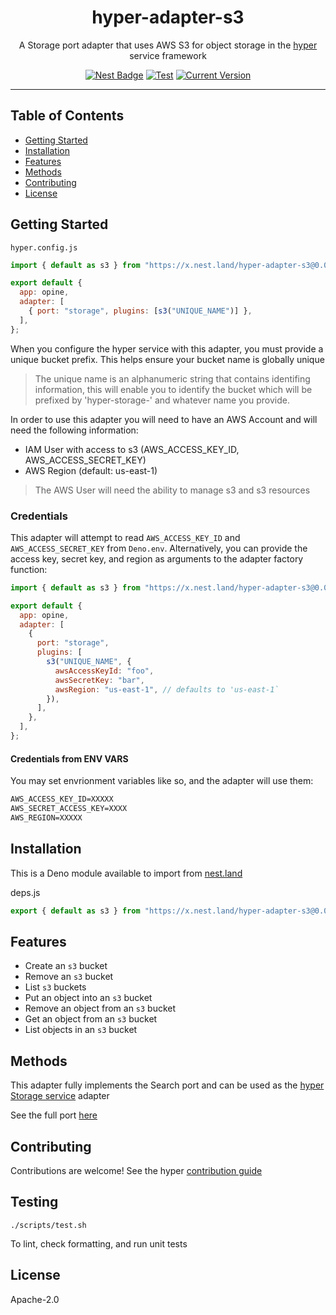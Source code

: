 <h1 align="center">hyper-adapter-s3</h1>
<p align="center">A Storage port adapter that uses AWS S3 for object storage in the <a href="https://hyper.io/">hyper</a>  service framework</p>
</p>
<p align="center">
  <a href="https://nest.land/package/hyper-adapter-s3"><img src="https://nest.land/badge.svg" alt="Nest Badge" /></a>
  <a href="https://github.com/hyper63/hyper-adapter-s3/actions/workflows/test.yml"><img src="https://github.com/hyper63/hyper-adapter-s3/actions/workflows/test.yml/badge.svg" alt="Test" /></a>
  <a href="https://github.com/hyper63/hyper-adapter-s3/tags/"><img src="https://img.shields.io/github/tag/hyper63/hyper-adapter-s3" alt="Current Version" /></a>
</p>

---

## Table of Contents

- [Getting Started](#getting-started)
- [Installation](#installation)
- [Features](#features)
- [Methods](#methods)
- [Contributing](#contributing)
- [License](#license)

## Getting Started

`hyper.config.js`

```js
import { default as s3 } from "https://x.nest.land/hyper-adapter-s3@0.0.3/mod.js";

export default {
  app: opine,
  adapter: [
    { port: "storage", plugins: [s3("UNIQUE_NAME")] },
  ],
};
```

When you configure the hyper service with this adapter, you must provide a
unique bucket prefix. This helps ensure your bucket name is globally unique

> The unique name is an alphanumeric string that contains identifing
> information, this will enable you to identify the bucket which will be
> prefixed by 'hyper-storage-' and whatever name you provide.

In order to use this adapter you will need to have an AWS Account and will need
the following information:

- IAM User with access to s3 (AWS_ACCESS_KEY_ID, AWS_ACCESS_SECRET_KEY)
- AWS Region (default: us-east-1)

> The AWS User will need the ability to manage s3 and s3 resources

### Credentials

This adapter will attempt to read `AWS_ACCESS_KEY_ID` and
`AWS_ACCESS_SECRET_KEY` from `Deno.env`. Alternatively, you can provide the
access key, secret key, and region as arguments to the adapter factory function:

```js
import { default as s3 } from "https://x.nest.land/hyper-adapter-s3@0.0.3/mod.js";

export default {
  app: opine,
  adapter: [
    {
      port: "storage",
      plugins: [
        s3("UNIQUE_NAME", {
          awsAccessKeyId: "foo",
          awsSecretKey: "bar",
          awsRegion: "us-east-1", // defaults to 'us-east-1`
        }),
      ],
    },
  ],
};
```

#### Credentials from ENV VARS

You may set envrionment variables like so, and the adapter will use them:

```txt
AWS_ACCESS_KEY_ID=XXXXX
AWS_SECRET_ACCESS_KEY=XXXX
AWS_REGION=XXXXX
```

## Installation

This is a Deno module available to import from
[nest.land](https://nest.land/package/hyper-adapter-s3)

deps.js

```js
export { default as s3 } from "https://x.nest.land/hyper-adapter-s3@0.0.3/mod.js";
```

## Features

- Create an `s3` bucket
- Remove an `s3` bucket
- List `s3` buckets
- Put an object into an `s3` bucket
- Remove an object from an `s3` bucket
- Get an object from an `s3` bucket
- List objects in an `s3` bucket

## Methods

This adapter fully implements the Search port and can be used as the
[hyper Storage service](https://docs.hyper.io/storage-api) adapter

See the full port [here](https://nest.land/package/hyper-port-storage)

## Contributing

Contributions are welcome! See the hyper
[contribution guide](https://docs.hyper.io/contributing-to-hyper)

## Testing

```
./scripts/test.sh
```

To lint, check formatting, and run unit tests

## License

Apache-2.0

